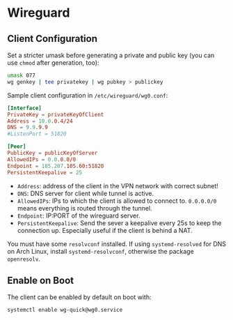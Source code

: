 # Wireguard

## Client Configuration

Set a stricter umask before generating a private and public key (you can
use `chmod` after generation, too):

```sh
umask 077
wg genkey | tee privatekey | wg pubkey > publickey
```

Sample client configuration in `/etc/wireguard/wg0.conf`:

```conf
[Interface]
PrivateKey = privateKeyOfClient
Address = 10.0.0.4/24
DNS = 9.9.9.9
#ListenPort = 51820

[Peer]
PublicKey = publicKeyOfServer
AllowedIPs = 0.0.0.0/0
Endpoint = 185.207.105.60:51820
PersistentKeepalive = 25
```

- `Address`: address of the client in the VPN network with correct subnet!
- `DNS`: DNS server for client while tunnel is active.
- `AllowedIPs`: IPs to which the client is allowed to connect to. `0.0.0.0/0`
  means everything is routed through the tunnel.
- `Endpoint`: IP:PORT of the wireguard server.
- `PersistentKeepalive`: Send the sever a keepalive every 25s to keep the
  connection up. Especially useful if the client is behind a NAT.


You must have some `resolvconf` installed. If using `systemd-resolved`
for DNS on Arch Linux, install `systemd-resolvconf`, otherwise the
package `openresolv`.

## Enable on Boot

The client can be enabled by default on boot with:
```sh
systemctl enable wg-quick@wg0.service
```



